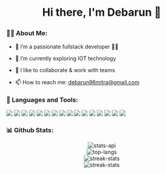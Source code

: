 # <p align="center">Hi there, I'm Debarun 👋</p>


<!-- **DebarunMitra/DebarunMitra** is a ✨ _special_ ✨ repository because its `README.md` (this file) appears on your GitHub profile. -->

### 🙋‍♂️ About Me:

- 🔭 I’m a passionate fullstack developer 👨‍💻
  
- 🌱 I’m currently exploring IOT technology
  
- 👯 I like to collaborate & work with teams
<!-- - 💬 Ask me about ...
-  ⚡ Fun fact: ... -->
- 📫 How to reach me: debarun96mitra@gmail.com


### 🚀 Languages and Tools:
<p align="left">
<img src="https://img.icons8.com/color/48/000000/html-5--v1.png"/>
<img src="https://img.icons8.com/color/48/000000/css3.png"/>
<img src="https://img.icons8.com/color/48/000000/javascript--v1.png"/>
<img src="https://img.icons8.com/color/48/000000/java-coffee-cup-logo--v1.png"/>
<img src="https://img.icons8.com/color/48/000000/react-native.png"/>
<img src="https://img.icons8.com/color/48/000000/mongodb.png"/>
<img src="https://img.icons8.com/color/48/000000/spring-logo.png"/>
<img src="https://img.icons8.com/color/48/000000/postgreesql.png"/>
<img src="https://img.icons8.com/fluency/48/000000/mysql-logo.png"/>
<img src="https://img.icons8.com/external-tal-revivo-shadow-tal-revivo/48/000000/external-nodejs-is-an-open-source-cross-platform-javascript-run-time-environment-logo-shadow-tal-revivo.png"/>
<img src="https://img.icons8.com/color/48/000000/firebase.png"/>
<img src="https://img.icons8.com/officel/40/000000/php-logo.png"/>
<img src="https://img.icons8.com/color/48/000000/material-ui.png"/>
<img src="https://img.icons8.com/color/48/000000/bootstrap.png"/>
<img src="https://img.icons8.com/external-tal-revivo-shadow-tal-revivo/48/000000/external-netlify-a-cloud-computing-company-that-offers-hosting-and-serverless-backend-services-for-static-websites-logo-shadow-tal-revivo.png"/>
<img src="https://img.icons8.com/color/48/000000/heroku.png"/>
</p>

### 📊 Github Stats:

<p align="center">
<img src="https://github-readme-stats.vercel.app/api?username=DebarunMitra" alt="stats-api"/>
</br>
<img src="https://github-readme-stats.vercel.app/api/top-langs/?username=DebarunMitra" alt="top-langs"/>
</br>
<img src="https://github-readme-streak-stats.herokuapp.com/?user=DebarunMitra" alt="streak-stats"/>
</br>
<img src="https://profile-counter.glitch.me/DebarunMitra/count.svg" alt="streak-stats"/>
</p>

